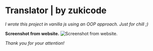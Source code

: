# **Translator | by zukicode**

_I wrote this project in vanilla js using an OOP approach._
_Just for chill ;)_

**Screenshot from website.**
![Screenshot from website.](./src/for-github.png)

_Thank you for your attention!_
